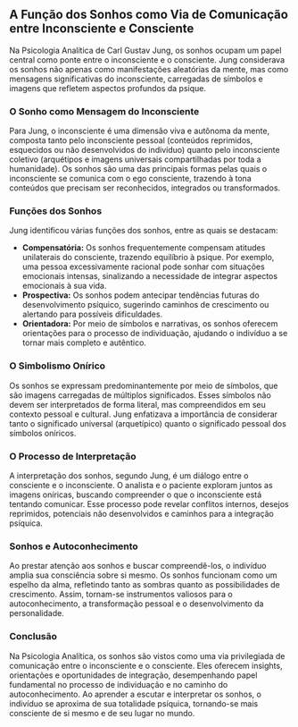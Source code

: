 
## A Função dos Sonhos como Via de Comunicação entre Inconsciente e Consciente

Na Psicologia Analítica de Carl Gustav Jung, os sonhos ocupam um papel central como ponte entre o inconsciente e o consciente. Jung considerava os sonhos não apenas como manifestações aleatórias da mente, mas como mensagens significativas do inconsciente, carregadas de símbolos e imagens que refletem aspectos profundos da psique.

### O Sonho como Mensagem do Inconsciente

Para Jung, o inconsciente é uma dimensão viva e autônoma da mente, composta tanto pelo inconsciente pessoal (conteúdos reprimidos, esquecidos ou não desenvolvidos do indivíduo) quanto pelo inconsciente coletivo (arquétipos e imagens universais compartilhadas por toda a humanidade). Os sonhos são uma das principais formas pelas quais o inconsciente se comunica com o ego consciente, trazendo à tona conteúdos que precisam ser reconhecidos, integrados ou transformados.

### Funções dos Sonhos

Jung identificou várias funções dos sonhos, entre as quais se destacam:

- **Compensatória:** Os sonhos frequentemente compensam atitudes unilaterais do consciente, trazendo equilíbrio à psique. Por exemplo, uma pessoa excessivamente racional pode sonhar com situações emocionais intensas, sinalizando a necessidade de integrar aspectos emocionais à sua vida.
- **Prospectiva:** Os sonhos podem antecipar tendências futuras do desenvolvimento psíquico, sugerindo caminhos de crescimento ou alertando para possíveis dificuldades.
- **Orientadora:** Por meio de símbolos e narrativas, os sonhos oferecem orientações para o processo de individuação, ajudando o indivíduo a se tornar mais completo e autêntico.

### O Simbolismo Onírico

Os sonhos se expressam predominantemente por meio de símbolos, que são imagens carregadas de múltiplos significados. Esses símbolos não devem ser interpretados de forma literal, mas compreendidos em seu contexto pessoal e cultural. Jung enfatizava a importância de considerar tanto o significado universal (arquetípico) quanto o significado pessoal dos símbolos oníricos.

### O Processo de Interpretação

A interpretação dos sonhos, segundo Jung, é um diálogo entre o consciente e o inconsciente. O analista e o paciente exploram juntos as imagens oníricas, buscando compreender o que o inconsciente está tentando comunicar. Esse processo pode revelar conflitos internos, desejos reprimidos, potenciais não desenvolvidos e caminhos para a integração psíquica.

### Sonhos e Autoconhecimento

Ao prestar atenção aos sonhos e buscar compreendê-los, o indivíduo amplia sua consciência sobre si mesmo. Os sonhos funcionam como um espelho da alma, refletindo tanto as sombras quanto as possibilidades de crescimento. Assim, tornam-se instrumentos valiosos para o autoconhecimento, a transformação pessoal e o desenvolvimento da personalidade.

### Conclusão

Na Psicologia Analítica, os sonhos são vistos como uma via privilegiada de comunicação entre o inconsciente e o consciente. Eles oferecem insights, orientações e oportunidades de integração, desempenhando papel fundamental no processo de individuação e no caminho do autoconhecimento. Ao aprender a escutar e interpretar os sonhos, o indivíduo se aproxima de sua totalidade psíquica, tornando-se mais consciente de si mesmo e de seu lugar no mundo.
```
